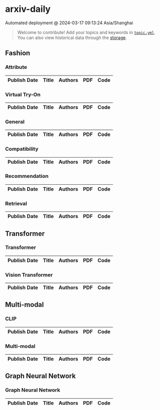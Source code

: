 # arxiv-daily
 Automated deployment @ 2024-03-17 09:13:24 Asia/Shanghai
> Welcome to contribute! Add your topics and keywords in [`topic.yml`](https://github.com/beiyuouo/arxiv-daily/blob/main/database/topic.yml).
> You can also view historical data through the [storage](https://github.com/beiyuouo/arxiv-daily/blob/main/database/storage).

## Fashion

### Attribute
|Publish Date|Title|Authors|PDF|Code|
| :---: | :---: | :---: | :---: | :---: |

### Virtual Try-On
|Publish Date|Title|Authors|PDF|Code|
| :---: | :---: | :---: | :---: | :---: |

### General
|Publish Date|Title|Authors|PDF|Code|
| :---: | :---: | :---: | :---: | :---: |

### Compatibility
|Publish Date|Title|Authors|PDF|Code|
| :---: | :---: | :---: | :---: | :---: |

### Recommendation
|Publish Date|Title|Authors|PDF|Code|
| :---: | :---: | :---: | :---: | :---: |

### Retrieval
|Publish Date|Title|Authors|PDF|Code|
| :---: | :---: | :---: | :---: | :---: |

## Transformer

### Transformer
|Publish Date|Title|Authors|PDF|Code|
| :---: | :---: | :---: | :---: | :---: |

### Vision Transformer
|Publish Date|Title|Authors|PDF|Code|
| :---: | :---: | :---: | :---: | :---: |

## Multi-modal

### CLIP
|Publish Date|Title|Authors|PDF|Code|
| :---: | :---: | :---: | :---: | :---: |

### Multi-modal
|Publish Date|Title|Authors|PDF|Code|
| :---: | :---: | :---: | :---: | :---: |

## Graph Neural Network

### Graph Neural Network
|Publish Date|Title|Authors|PDF|Code|
| :---: | :---: | :---: | :---: | :---: |
